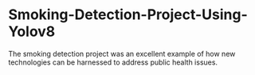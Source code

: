 # Smoking-Detection-Project-Using-Yolov8
The smoking detection project was an excellent example of how new technologies can be harnessed to address public health issues. 
